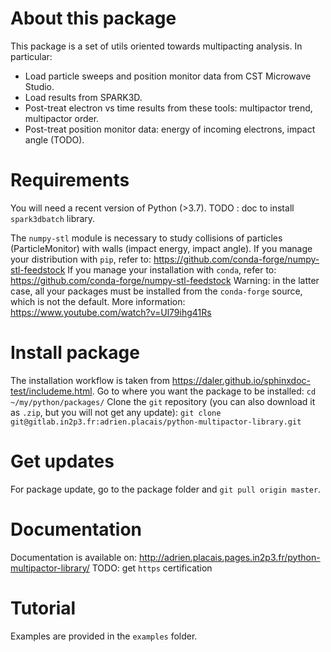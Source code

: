 # About this package
This package is a set of utils oriented towards multipacting analysis.
In particular:
 - Load particle sweeps and position monitor data from CST Microwave Studio.
 - Load results from SPARK3D.
 - Post-treat electron vs time results from these tools: multipactor trend, multipactor order.
 - Post-treat position monitor data: energy of incoming electrons, impact angle (TODO).

# Requirements
You will need a recent version of Python (>3.7).
TODO : doc to install `spark3dbatch` library.

The `numpy-stl` module is necessary to study collisions of particles (ParticleMonitor) with walls (impact energy, impact angle).
If you manage your distribution with `pip`, refer to: https://github.com/conda-forge/numpy-stl-feedstock
If you manage your installation with `conda`, refer to: https://github.com/conda-forge/numpy-stl-feedstock
Warning: in the latter case, all your packages must be installed from the `conda-forge` source, which is not the default.
More information: https://www.youtube.com/watch?v=Ul79ihg41Rs

# Install package
The installation workflow is taken from https://daler.github.io/sphinxdoc-test/includeme.html.
Go to where you want the package to be installed:
``cd ~/my/python/packages/``
Clone the `git` repository (you can also download it as `.zip`, but you will not get any update):
``git clone git@gitlab.in2p3.fr:adrien.placais/python-multipactor-library.git``

# Get updates
For package update, go to the package folder and `git pull origin master`.

# Documentation
Documentation is available on: http://adrien.placais.pages.in2p3.fr/python-multipactor-library/ 
TODO: get `https` certification

# Tutorial
Examples are provided in the `examples` folder.

